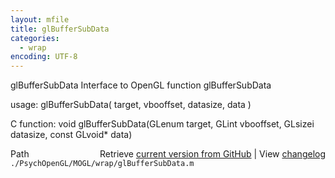 ```yaml
---
layout: mfile
title: glBufferSubData
categories:
  - wrap
encoding: UTF-8
---
```


glBufferSubData  Interface to OpenGL function glBufferSubData

usage:  glBufferSubData\( target, vbooffset, datasize, data \)

C function:  void glBufferSubData\(GLenum target, GLint vbooffset, GLsizei datasize, const GLvoid\* data\)


<div class="code_header" style="text-align:right;">
  <span style="float:left;">Path&nbsp;&nbsp;</span> <span class="counter">Retrieve <a href=
  "https://raw.github.com/Psychtoolbox-3/Psychtoolbox-3/beta/./PsychOpenGL/MOGL/wrap/glBufferSubData.m">current version from GitHub</a> | View <a href=
  "https://github.com/Psychtoolbox-3/Psychtoolbox-3/commits/beta/./PsychOpenGL/MOGL/wrap/glBufferSubData.m">changelog</a></span>
</div>
<div class="code">
  <code>./PsychOpenGL/MOGL/wrap/glBufferSubData.m</code>
</div>
